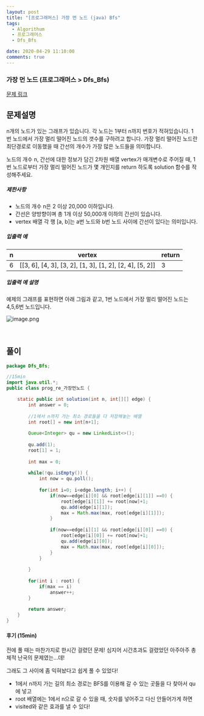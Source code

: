 ```yaml
---
layout: post
title: "[프로그래머스] 가장 먼 노드 (java) Bfs"
tags:
  - Algorithum
  - 프로그래머스
  - Dfs_Bfs

date: 2020-04-29 11:10:00
comments: true
---
```




### 가장 먼 노드  (프로그래머스 > Dfs_Bfs)

[문제 링크](https://programmers.co.kr/learn/courses/30/lessons/49189?language=java )

## 문제설명

n개의 노드가 있는 그래프가 있습니다. 각 노드는 1부터 n까지 번호가 적혀있습니다. 1번 노드에서 가장 멀리 떨어진 노드의 갯수를 구하려고 합니다. 가장 멀리 떨어진 노드란 최단경로로 이동했을 때 간선의 개수가 가장 많은 노드들을 의미합니다.

노드의 개수 n, 간선에 대한 정보가 담긴 2차원 배열 vertex가 매개변수로 주어질 때, 1번 노드로부터 가장 멀리 떨어진 노드가 몇 개인지를 return 하도록 solution 함수를 작성해주세요.

##### 제한사항

- 노드의 개수 n은 2 이상 20,000 이하입니다.
- 간선은 양방향이며 총 1개 이상 50,000개 이하의 간선이 있습니다.
- vertex 배열 각 행 [a, b]는 a번 노드와 b번 노드 사이에 간선이 있다는 의미입니다.

##### 입출력 예

| n    | vertex                                                   | return |
| ---- | -------------------------------------------------------- | ------ |
| 6    | [[3, 6], [4, 3], [3, 2], [1, 3], [1, 2], [2, 4], [5, 2]] | 3      |

##### 입출력 예 설명

예제의 그래프를 표현하면 아래 그림과 같고, 1번 노드에서 가장 멀리 떨어진 노드는 4,5,6번 노드입니다.

![image.png](https://grepp-programmers.s3.amazonaws.com/files/ybm/fadbae38bb/dec85ab5-0273-47b3-ba73-fc0b5f6be28a.png)

<br>

## 풀이

```java
package Dfs_Bfs;

//15min
import java.util.*;
public class prog_re_가장먼노드 {

    static public int solution(int n, int[][] edge) {
        int answer = 0;
        
        //1에서 n까지 가는 최소 경로들을 다 저장해놓는 배열
        int root[] = new int[n+1];
        
        Queue<Integer> qu = new LinkedList<>();
        
        qu.add(1);
        root[1] = 1;
        
        int max = 0;
        
        while(!qu.isEmpty()) {
        	int now = qu.poll();
        	
        	for(int i=0; i<edge.length; i++) {
        		if(now==edge[i][0] && root[edge[i][1]] ==0) {
        			root[edge[i][1]] += root[now]+1;
        			qu.add(edge[i][1]);
        			max = Math.max(max, root[edge[i][1]]);
        		}
        		
        		if(now==edge[i][1] && root[edge[i][0]] ==0) {
        			root[edge[i][0]] += root[now]+1;
        			qu.add(edge[i][0]);
        			max = Math.max(max, root[edge[i][0]]);
        		}
        	}
        	
        }     
        
        for(int i : root) {
        	if(max == i)
        		answer++;
        }
        
        return answer;
    }	
}
```



#### 후기 (15min)

전에 풀 때는 마찬가지로 한시간 걸렸던 문제! 심지어 시간초과도 걸렸었던 아주아주 총체적 난국의 문제였는...데! <br>

그래도 그 사이에 좀 익혀놨다고 쉽게 풀 수 있었다! <br>

* 1에서 n까지 가는 길의 최소 경로는 BFS를 이용해 갈 수 있는 곳들을 다 찾아서 qu에 넣고
* root 배열에는 1에서 n으로 갈 수 있을 때, 숫자를 넣어주고 다신 안들어가게 하면
* visited와 같은 효과를 낼 수 있다!